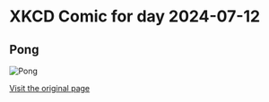 
# XKCD Comic for day 2024-07-12

## Pong

![Pong](https://imgs.xkcd.com/comics/pong.png "Following this, the pong paddle went on a mission to destroy Atari headquarters and, due to a mixup, found himself inside the game The Matrix Reloaded.  Boy, was THAT ever hard to explain to him.")

[Visit the original page](https://xkcd.com/117/)
